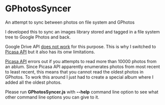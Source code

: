 # GPhotosSyncer
An attempt to sync between photos on file system and GPhotos

I developed this to sync an images library stored and tagged in a file system tree 
to Google Photos and back. 

Google Drive API [does not work](https://kunnas.com/google-photos-is-a-disaster/) for this purpose.
This is why I switched to [Picasa API](https://developers.google.com/gdata/docs/2.0/basics) but it
also has its onw limitations.

[Picasa API](https://developers.google.com/gdata/docs/2.0/basics) errors out if you attempts to 
read more than 10000 photos from an ablum. Since Picasa API apparently enumerates photos from
most recent to least recent, this means that you cannot read the oldest photos in GPhotos. To
work this around I just had to create a special album where I added all the oldest photos. 

Please run **GPhotosSyncer.js** with **--help** command line option to see what other command line 
options you can give to it.
